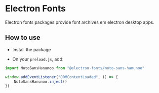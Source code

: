 # Electron Fonts

Electron fonts packages provide font archives em electron desktop apps.

## How to use

* Install the package

* On your `preload.js`, add:

```ts
import NotoSansHanunoo from "@electron-fonts/noto-sans-hanunoo"

window.addEventListener("DOMContentLoaded", () => {
    NotoSansHanunoo.inject()
})
```